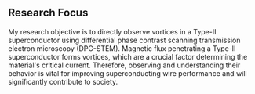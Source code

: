 ## Research Focus
My research objective is to directly observe vortices in a Type-II superconductor using differential phase contrast scanning transmission electron microscopy (DPC-STEM).  Magnetic flux penetrating a Type-II superconductor forms vortices, which are a crucial factor determining the material's critical current. Therefore, observing and understanding their behavior is vital for improving superconducting wire performance and will significantly contribute to society.
